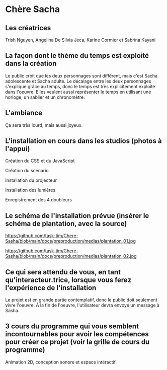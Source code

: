 # Chère Sacha

## Les créatrices
Trish Nguyen, Angelina De Silvia Jeca, Karine Cormier et Sabrina Kayani

## La façon dont le thème du temps est exploité dans la création
Le public croit que les deux personnages sont différent, mais c'est Sacha adolescente et Sacha adulte. Le décalage entre les deux personnages s'explique grâce au temps, donc le temps est très explicitement exploité dans l'oeuvre. Elles veulent aussi représenter le temps en utilisant une horloge, un sablier et un chronomètre.

## L'ambiance
Ça sera très lourd, mais aussi joyeux.

## L'installation en cours dans les studios (photos à l'appui)
Création du CSS et du JavaScript

Création du scénario

Installation du projecteur

Installation des lumières

Enregistrement des 4 doubleurs
## Le schéma de l'installation prévue (insérer le schéma de plantation, avec la source)

https://github.com/task-tim/Chere-Sasha/blob/main/docs/preproduction/medias/plantation_01.jpg

https://github.com/task-tim/Chere-Sasha/blob/main/docs/preproduction/medias/plantation_02.jpg
## Ce qui sera attendu de vous, en tant qu'interacteur.trice, lorsque vous ferez l'expérience de l'installation
Le projet est en grande partie contemplatif, donc le public doit seulement vivre l'oeuvre. À la fin de l'oeuvre, l'utilisateur devra envoyé un message à Sasha.

## 3 cours du programme qui vous semblent incontournables pour avoir les compétences pour créer ce projet (voir la grille de cours du programme)
Animation 2D, conception sonore et espace intéractif.
